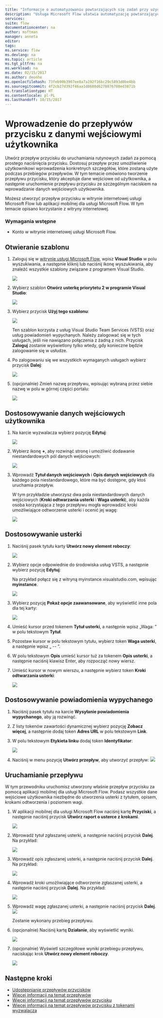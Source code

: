 ```yaml
---
title: "Informacje o automatyzowaniu powtarzających się zadań przy użyciu przepływów przycisku, które akceptują dane wejściowe użytkownika | Microsoft Docs"
description: "Usługa Microsoft Flow ułatwia automatyzację powtarzających się zadań. Przepływy mogą nawet akceptować dane wejściowe użytkownika podczas uruchamiania powtarzającego się zadania."
services: 
suite: flow
documentationcenter: na
author: msftman
manager: anneta
editor: 
tags: 
ms.service: flow
ms.devlang: na
ms.topic: article
ms.tgt_pltfrm: na
ms.workload: na
ms.date: 02/15/2017
ms.author: deonhe
ms.openlocfilehash: 73feb90b3907ee8a7a192f16bc29c5893d0be4bb
ms.sourcegitcommit: 4f2cb27d392f46aa1d8680d6278876780ed3871b
ms.translationtype: HT
ms.contentlocale: pl-PL
ms.lasthandoff: 10/15/2017
---
```

# <a name="introducing-button-flows-with-user-input"></a>Wprowadzenie do przepływów przycisku z danymi wejściowymi użytkownika
Utwórz przepływ przycisku do uruchamiania rutynowych zadań za pomocą prostego naciśnięcia przycisku. Dostosuj przepływ przez umożliwienie użytkownikowi wprowadzenia konkretnych szczegółów, które zostaną użyte podczas przebiegów przepływów. W tym temacie omówiono tworzenie przepływu przycisku, który akceptuje dane wejściowe od użytkownika, a następnie uruchomienie przepływu przycisku ze szczególnym naciskiem na wprowadzanie danych wejściowych użytkownika.

Możesz utworzyć przepływ przycisku w witrynie internetowej usługi Microsoft Flow lub aplikacji mobilnej dla usługi Microsoft Flow. W tym temacie opisano korzystanie z witryny internetowej.

### <a name="prerequisites"></a>Wymagania wstępne
* Konto w witrynie internetowej usługi Microsoft Flow.

## <a name="open-the-template"></a>Otwieranie szablonu
1. Zaloguj się w [witrynie usługi Microsoft Flow](https://flow.microsoft.com), wpisz **Visual Studio** w polu wyszukiwania, a następnie kliknij lub naciśnij ikonę wyszukiwania, aby znaleźć wszystkie szablony związane z programem Visual Studio.
   
    ![](./media/button-flow-with-user-input-tokens/1.png)  
2. Wybierz szablon **Otwórz usterkę priorytetu 2 w programie Visual Studio**:
   
    ![](./media/button-flow-with-user-input-tokens/2.png)  
3. Wybierz przycisk **Użyj tego szablonu**:
   
    ![](./media/button-flow-with-user-input-tokens/3.png)  
   
    Ten szablon korzysta z usług Visual Studio Team Services (VSTS) oraz usług powiadomień wypychanych. Należy zalogować się w tych usługach, jeśli nie nawiązano połączenia z żadną z nich. Przycisk **Zaloguj** zostanie wyświetlony tylko wtedy, gdy konieczne będzie zalogowanie się w usłudze.
4. Po zalogowaniu się we wszystkich wymaganych usługach wybierz przycisk **Dalej**:
   
    ![](./media/button-flow-with-user-input-tokens/4.png)  
5. (opcjonalnie) Zmień nazwę przepływu, wpisując wybraną przez siebie nazwę w polu w górnej części portalu:
   
    ![](./media/button-flow-with-user-input-tokens/5.png)

## <a name="customize-the-user-input"></a>Dostosowywanie danych wejściowych użytkownika
1. Na karcie wyzwalacza wybierz pozycję **Edytuj**:
   
    ![](./media/button-flow-with-user-input-tokens/6.png)  
2. Wybierz ikonę **+**, aby rozwinąć stronę i umożliwić dodawanie niestandardowych pól danych wejściowych:
   
    ![](./media/button-flow-with-user-input-tokens/7.png)
3. Wprowadź **Tytuł danych wejściowych** i **Opis danych wejściowych** dla każdego pola niestandardowego, które ma być dostępne, gdy ktoś uruchamia przepływ.  
   
    W tym przykładzie utworzysz dwa pola niestandardowych danych wejściowych (**Kroki odtwarzania usterki** i **Waga usterki**), aby każda osoba korzystająca z tego przepływu mogła wprowadzić kroki umożliwiające odtworzenie usterki i ocenić jej wagę:  
   
    ![](./media/button-flow-with-user-input-tokens/8.png)

## <a name="customize-the-bug"></a>Dostosowywanie usterki
1. Naciśnij pasek tytułu karty **Utwórz nowy element roboczy**:
   
    ![](./media/button-flow-with-user-input-tokens/9.png)  
2. Wybierz opcje odpowiednie do środowiska usług VSTS, a następnie wybierz pozycję **Edytuj**:
   
    Na przykład połącz się z witryną myinstance.visualstudio.com, wpisując **myinstance**.
   
    ![](./media/button-flow-with-user-input-tokens/10.png)  
3. Wybierz pozycję **Pokaż opcje zaawansowane**, aby wyświetlić inne pola dla tej karty:
   
    ![](./media/button-flow-with-user-input-tokens/11.png)  
4. Umieść kursor przed tokenem **Tytuł usterki**, a następnie wpisz „Waga: ” w polu tekstowym **Tytuł**.
5. Pozostaw kursor w polu tekstowym tytułu, wybierz token **Waga usterki**, a następnie wpisz „ -- ”.  
6. W polu tekstowym **Opis** umieść kursor tuż za tokenem **Opis usterki**, a następnie naciśnij klawisz Enter, aby rozpocząć nowy wiersz.
7. Umieść kursor w nowym wierszu, a następnie wybierz token **Kroki odtwarzania usterki**:
   
    ![](./media/button-flow-with-user-input-tokens/12.png)

## <a name="customize-the-push-notification"></a>Dostosowywanie powiadomienia wypychanego
1. Naciśnij pasek tytułu na karcie **Wysyłanie powiadomienia wypychanego**, aby ją rozwinąć.
2. Z listy tokenów zawartości dynamicznej wybierz pozycję **Zobacz więcej**, a następnie dodaj token **Adres URL** w polu tekstowym **Link**.
3. W polu tekstowym **Etykieta linku** dodaj token **Identyfikator**:
   
    ![](./media/button-flow-with-user-input-tokens/13.png)  
4. Naciśnij w menu pozycję **Utwórz przepływ**, aby utworzyć przepływ: ![](./media/button-flow-with-user-input-tokens/14.png)  

## <a name="run-your-flow"></a>Uruchamianie przepływu
W tym przewodniku uruchomisz utworzony właśnie przepływ przycisku za pomocą aplikacji mobilnej dla usługi Microsoft Flow. Podasz wszystkie dane wejściowe użytkownika niezbędne do utworzenia usterki z tytułem, opisem, krokami odtworzenia i poziomem wagi.  

1. W aplikacji mobilnej dla usługi Microsoft Flow naciśnij kartę **Przyciski**, a następnie naciśnij przycisk **Utwórz raport o usterce z krokami**.
   
    ![](./media/button-flow-with-user-input-tokens/runmt1.png)  
2. Wprowadź tytuł zgłaszanej usterki, a następnie naciśnij przycisk **Dalej**. Na przykład:
   
    ![](./media/button-flow-with-user-input-tokens/runmt2.png)  
3. Wprowadź opis zgłaszanej usterki, a następnie naciśnij przycisk **Dalej**. Na przykład:
   
    ![](./media/button-flow-with-user-input-tokens/runmt3.png)  
4. Wprowadź kroki umożliwiające odtworzenie zgłaszanej usterki, a następnie naciśnij przycisk **Dalej**. Na przykład:
   
    ![](./media/button-flow-with-user-input-tokens/runmt3-1.png)  
5. Wprowadź wagę zgłaszanej usterki, a następnie naciśnij przycisk **Dalej**.  
    ![](./media/button-flow-with-user-input-tokens/runmt3-2.png)  
   
    Zostanie wykonany przebieg przepływu.
6. (opcjonalnie) Naciśnij kartę **Działanie**, aby wyświetlić wyniki.
   
    ![](./media/button-flow-with-user-input-tokens/runmt5.png)  
7. (opcjonalnie) Wyświetl szczegółowe wyniki przebiegu przepływu, naciskając krok **Utwórz nowy element roboczy**.
   
    ![](./media/button-flow-with-user-input-tokens/runmt6.png)  

## <a name="next-steps"></a>Następne kroki
* [Udostępnianie przepływów przycisków](share-buttons.md)
* [Więcej informacji na temat przepływów](guided-learning/learning-introducing-flow.md)  
* [Więcej informacji na temat przepływów przycisku](introduction-to-button-flows.md)  
* [Więcej informacji na temat przepływów przycisku z tokenami wyzwalacza](introduction-to-button-trigger-tokens.md)  

